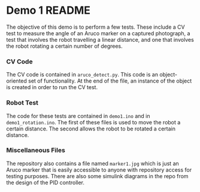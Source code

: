 # Demo 1 README
The objective of this demo is to perform a few tests.  These include a CV test to measure the angle of an Aruco marker on a captured photograph, a test that involves the robot travelling a linear distance, and one that involves the robot rotating a certain number of degrees.

### CV Code
The CV code is contained in `aruco_detect.py`. This code is an object-oriented set of functionality. At the end of the file, an instance of the object is created in order to run the CV test.

###  Robot Test
The code for these tests are contained in `demo1.ino` and in `demo1_rotation.ino`. The first of these files is used to move the robot a certain distance. The second allows the robot to be rotated a certain distance. 

### Miscellaneous Files
The repository also contains a file named `marker1.jpg` which is just an Aruco marker that is easily accessible to anyone with repository access for testing purposes. There are also some simulink diagrams in the repo from the design of the PID controller.
